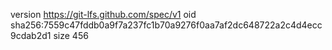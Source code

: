 version https://git-lfs.github.com/spec/v1
oid sha256:7559c47fddb0a9f7a237fc1b70a9276f0aa7af2dc648722a2c4d4ecc9cdab2d1
size 456

